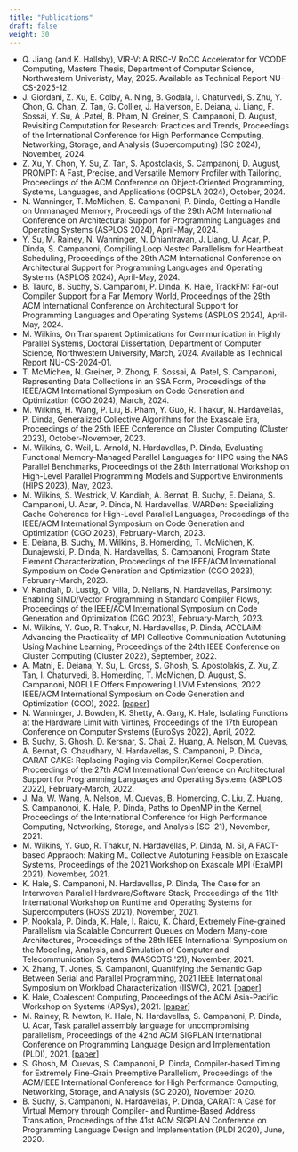 ```yaml
---
title: "Publications"
draft: false
weight: 30
---
```


- Q. Jiang (and K. Hallsby), VIR-V: A RISC-V RoCC Accelerator for VCODE Computing, Masters Thesis, Department of Computer Science, Northwestern Univeristy, May, 2025.  Available as Technical Report NU-CS-2025-12.
- J. Giordani, Z. Xu, E. Colby, A. Ning, B. Godala, I. Chaturvedi, S. Zhu, Y. Chon, G. Chan, Z. Tan, G. Collier, J. Halverson, E. Deiana, J. Liang, F. Sossai, Y. Su, A .Patel, B. Pham, N. Greiner, S. Campanoni, D. August, Revisiting Computation for Research: Practices and Trends, Proceedings of the International Conference for High Performance Computing, Networking, Storage, and Analysis (Supercomputing) (SC 2024), November, 2024.
- Z. Xu, Y. Chon, Y. Su, Z. Tan, S. Apostolakis, S. Campanoni, D. August, PROMPT: A Fast, Precise, and Versatile Memory Profiler with Tailoring, Proceedings of the ACM Conference on Object-Oriented Programming, Systems, Languages, and Applications (OOPSLA 2024), October, 2024.
- N. Wanninger, T. McMichen, S. Campanoni, P. Dinda, Getting a Handle on Unmanaged Memory, Proceedings of the 29th ACM International Conference on Architectural Support for Programming Languages and Operating Systems (ASPLOS 2024), April-May, 2024.
- Y. Su, M. Rainey, N. Wanninger, N. Dhiantravan, J. Liang, U. Acar, P. Dinda, S. Campanoni, Compiling Loop Nested Parallelism for Heartbeat Scheduling, Proceedings of the 29th ACM International Conference on Architectural Support for Programming Languages and Operating Systems (ASPLOS 2024), April-May, 2024.
- B. Tauro, B. Suchy, S. Campanoni, P. Dinda, K. Hale, TrackFM: Far-out Compiler Support for a Far Memory World, Proceedings of the 29th ACM International Conference on Architectural Support for Programming Languages and Operating Systems (ASPLOS 2024), April-May, 2024.
- M. Wilkins, On Transparent Optimizations for Communication in Highly Parallel Systems, Doctoral Dissertation, Department of Computer Science, Northwestern University, March, 2024.  Available as Technical Report NU-CS-2024-01. 
- T. McMichen, N. Greiner, P. Zhong, F. Sossai, A. Patel, S. Campanoni, Representing Data Collections in an SSA Form, Proceedings of the IEEE/ACM International Symposium on Code Generation and Optimization (CGO 2024), March,  2024.
- M. Wilkins, H. Wang, P. Liu, B. Pham, Y. Guo, R. Thakur, N. Hardavellas, P. Dinda, Generalized Collective Algorithms for the Exascale Era, Proceedings of the 25th IEEE Conference on Cluster Computing (Cluster 2023), October-November, 2023.
- M. Wilkins, G. Weil, L. Arnold, N. Hardavellas, P. Dinda, Evaluating Functional Memory-Managed Parallel Languages for HPC using the NAS Parallel Benchmarks, Proceedings of the 28th International Workshop on High-Level Parallel Programming Models and Supportive Environments (HIPS 2023), May, 2023.
- M. Wilkins, S. Westrick, V. Kandiah, A. Bernat, B. Suchy, E. Deiana, S. Campanoni, U. Acar, P. Dinda, N. Hardavellas, WARDen: Specializing Cache Coherence for High-Level Parallel Languages, Proceedings of the IEEE/ACM International Symposium on Code Generation and Optimization (CGO 2023), February-March,  2023.
- E. Deiana, B. Suchy, M. Wilkins, B. Homerding, T. McMichen, K. Dunajewski, P. Dinda, N. Hardavellas, S. Campanoni, Program State Element Characterization, Proceedings of the IEEE/ACM International Symposium on Code Generation and Optimization (CGO 2023), February-March,  2023.
- V. Kandiah, D. Lustig, O. Villa, D. Nellans, N. Hardavellas, Parsimony: Enabling SIMD/Vector Programming in Standard Compiler Flows, Proceedings of the IEEE/ACM International Symposium on Code Generation and Optimization (CGO 2023), February-March,  2023.
- M. Wilkins, Y. Guo, R. Thakur, N. Hardavellas, P. Dinda, ACCLAiM: Advancing the Practicality of MPI Collective Communication Autotuning Using Machine Learning, Proceedings of the 24th IEEE Conference on Cluster Computing (Cluster 2022), September, 2022. 
- A. Matni, E. Deiana, Y. Su, L. Gross, S. Ghosh, S. Apostolakis, Z. Xu, Z. Tan, I. Chaturvedi, B. Homerding, T. McMichen, D. August, S. Campanoni, NOELLE Offers Empowering LLVM Extensions, 2022 IEEE/ACM International Symposium on Code Generation and Optimization (CGO), 2022. \[[paper](https://doi.org/10.1109/CGO53902.2022.9741276)\]
- N. Wanninger, J. Bowden, K. Shetty, A. Garg, K. Hale, Isolating Functions at the Hardware Limit with Virtines, Proceedings of the 17th European Conference on Computer Systems (EuroSys 2022), April, 2022.
- B. Suchy, S. Ghosh, D. Kersnar, S. Chai, Z. Huang, A. Nelson, M. Cuevas, A. Bernat, G. Chaudhary, N. Hardavellas, S. Campanoni, P. Dinda, CARAT CAKE: Replacing Paging via Compiler/Kernel Cooperation, Proceedings of the 27th ACM International Conference on Architectural Support for Programming Languages and Operating Systems (ASPLOS 2022), February-March, 2022.
- J. Ma, W. Wang, A. Nelson, M. Cuevas, B. Homerding, C. Liu, Z. Huang, S. Campanonoi, K. Hale, P. Dinda, Paths to OpenMP in the Kernel, Proceedings of the International Conference for High Performance Computing, Networking, Storage, and Analysis (SC '21), November, 2021. 
- M. Wilkins, Y. Guo, R. Thakur, N. Hardavellas, P. Dinda, M. Si, A FACT-based Appraoch: Making ML Collective Autotuning Feasible on Exascale Systems, Proceedings of the 2021 Workshop on Exascale MPI (ExaMPI 2021), November, 2021.
- K. Hale, S. Campanoni, N. Hardavellas, P. Dinda, The Case for an Interwoven Parallel Hardware/Software Stack, Proceedings of the 11th International Workshop on Runtime and Operating Systems for Supercomputers (ROSS 2021), November, 2021.
- P. Nookala, P. Dinda, K. Hale, I. Raicu, K. Chard, Extremely Fine-grained Parallelism via Scalable Concurrent Queues on Modern Many-core Architectures, Proceedings of the 28th IEEE International Symposium on the Modeling, Analysis, and Simulation of Computer and Telecommunication Systems (MASCOTS '21), November, 2021. 
- X. Zhang, T. Jones, S. Campanoni, Quantifying the Semantic Gap Between Serial and Parallel Programming, 2021 IEEE International Symposium on Workload Characterization (IISWC), 2021. \[[paper](https://doi.org/10.1109/IISWC53511.2021.00024)\]
- K. Hale, Coalescent Computing, Proceedings of the ACM Asia-Pacific Workshop on Systems (APSys), 2021. \[[paper](https://doi.org/10.1145/3476886.3477503)\]
- M. Rainey, R. Newton, K. Hale, N. Hardavellas, S. Campanoni, P. Dinda, U. Acar, Task parallel assembly language for uncompromising parallelism, Proceedings of the 42nd ACM SIGPLAN International Conference on Programming Language Design and Implementation (PLDI), 2021. \[[paper](https://doi.org/10.1145/3453483.3460969)\]
- S. Ghosh, M. Cuevas, S. Campanoni, P. Dinda, Compiler-based Timing for Extremely Fine-Grain Preemptive Parallelism, Proceedings of the ACM/IEEE International Conference for High Performance Computing, Networking, Storage, and Analysis (SC 2020), November 2020. 
- B. Suchy, S. Campanoni, N. Hardavellas, P. Dinda, CARAT: A Case for Virtual Memory through Compiler- and Runtime-Based Address Translation, Proceedings of the 41st ACM SIGPLAN Conference on Programming Language Design and Implementation (PLDI 2020), June, 2020. 
